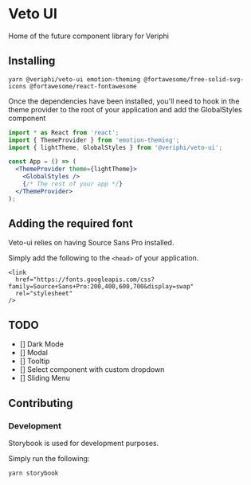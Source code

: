 # Veto UI

Home of the future component library for Veriphi

## Installing

```
yarn @veriphi/veto-ui emotion-theming @fortawesome/free-solid-svg-icons @fortawesome/react-fontawesome
```

Once the dependencies have been installed, you'll need to hook in the theme provider to the root of your application and add the GlobalStyles component

```jsx
import * as React from 'react';
import { ThemeProvider } from 'emotion-theming';
import { lightTheme, GlobalStyles } from '@veriphi/veto-ui';

const App = () => (
  <ThemeProvider theme={lightTheme}>
    <GlobalStyles />
    {/* The rest of your app */}
  </ThemeProvider>
);
```

## Adding the required font

Veto-ui relies on having Source Sans Pro installed.

Simply add the following to the `<head>` of your application.

```
<link
  href="https://fonts.googleapis.com/css?family=Source+Sans+Pro:200,400,600,700&display=swap"
  rel="stylesheet"
/>
```

## TODO

- [] Dark Mode
- [] Modal
- [] Tooltip
- [] Select component with custom dropdown
- [] Sliding Menu

## Contributing

### Development

Storybook is used for development purposes.

Simply run the following:

```
yarn storybook
```

